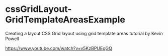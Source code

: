 # cssGridLayout-GridTemplateAreasExample
Creating a layout CSS Grid layout using grid template areas tutorial by  Kevin Powell


https://www.youtube.com/watch?v=v5KzBPUEgGQ